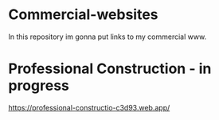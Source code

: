# Commercial-websites
In this repository im gonna put links to my commercial www.

# Professional Construction - in progress
https://professional-constructio-c3d93.web.app/
